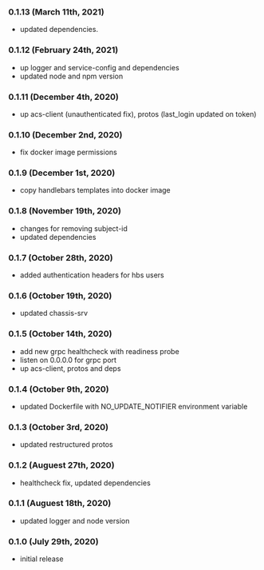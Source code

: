 ### 0.1.13 (March 11th, 2021)

- updated dependencies.

### 0.1.12 (February 24th, 2021)

- up logger and service-config and dependencies
- updated node and npm version

### 0.1.11 (December 4th, 2020)

- up acs-client (unauthenticated fix), protos (last_login updated on token)

### 0.1.10 (December 2nd, 2020)

- fix docker image permissions

### 0.1.9 (December 1st, 2020)

- copy handlebars templates into docker image

### 0.1.8 (November 19th, 2020)

- changes for removing subject-id
- updated dependencies

### 0.1.7 (October 28th, 2020)

- added authentication headers for hbs users

### 0.1.6 (October 19th, 2020)

- updated chassis-srv

### 0.1.5 (October 14th, 2020)

- add new grpc healthcheck with readiness probe
- listen on 0.0.0.0 for grpc port
- up acs-client, protos and deps

### 0.1.4 (October 9th, 2020)

- updated Dockerfile with NO_UPDATE_NOTIFIER environment variable

### 0.1.3 (October 3rd, 2020)

- updated restructured protos

### 0.1.2 (Auguest 27th, 2020)

- healthcheck fix, updated dependencies

### 0.1.1 (Auguest 18th, 2020)

- updated logger and node version

### 0.1.0 (July 29th, 2020)

- initial release

